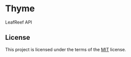 # Thyme

LeafReef API

## License

This project is licensed under the terms of the [MIT](https://choosealicense.com/licenses/mit/) license.
